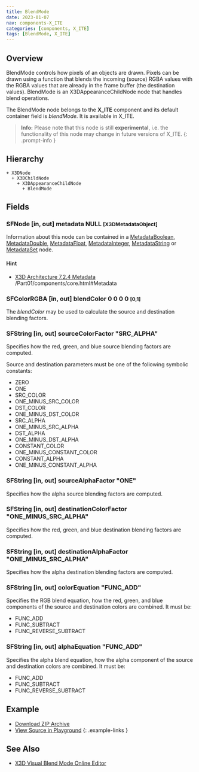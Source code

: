 ```yaml
---
title: BlendMode
date: 2023-01-07
nav: components-X_ITE
categories: [components, X_ITE]
tags: [BlendMode, X_ITE]
---
```

<style>
.post h3 {
  word-spacing: 0.2em;
}
</style>

## Overview

BlendMode controls how pixels of an objects are drawn. Pixels can be drawn using a function that blends the incoming (source) RGBA values with the RGBA values that are already in the frame buffer (the destination values). BlendMode is an X3DAppearanceChildNode node that handles blend operations.

The BlendMode node belongs to the **X_ITE** component and its default container field is *blendMode.* It is available in X_ITE.

>**Info:** Please note that this node is still **experimental**, i.e. the functionality of this node may change in future versions of X_ITE.
{: .prompt-info }

## Hierarchy

```
+ X3DNode
  + X3DChildNode
    + X3DAppearanceChildNode
      + BlendMode
```

## Fields

### SFNode [in, out] **metadata** NULL <small>[X3DMetadataObject]</small>

Information about this node can be contained in a [MetadataBoolean](/x_ite/components/core/metadataboolean/), [MetadataDouble](/x_ite/components/core/metadatadouble/), [MetadataFloat](/x_ite/components/core/metadatafloat/), [MetadataInteger](/x_ite/components/core/metadatainteger/), [MetadataString](/x_ite/components/core/metadatastring/) or [MetadataSet](/x_ite/components/core/metadataset/) node.

#### Hint

- [X3D Architecture 7.2.4 Metadata](https://www.web3d.org/specifications/X3Dv4/ISO-IEC19775-1v4-IS) /Part01/components/core.html#Metadata

### SFColorRGBA [in, out] **blendColor** 0 0 0 0 <small>[0,1]</small>

The *blendColor* may be used to calculate the source and destination blending factors.

### SFString [in, out] **sourceColorFactor** "SRC_ALPHA"

Specifies how the red, green, and blue source blending factors are computed.

Source and destination parameters must be one of the following symbolic constants:

- ZERO
- ONE
- SRC_COLOR
- ONE_MINUS_SRC_COLOR
- DST_COLOR
- ONE_MINUS_DST_COLOR
- SRC_ALPHA
- ONE_MINUS_SRC_ALPHA
- DST_ALPHA
- ONE_MINUS_DST_ALPHA
- CONSTANT_COLOR
- ONE_MINUS_CONSTANT_COLOR
- CONSTANT_ALPHA
- ONE_MINUS_CONSTANT_ALPHA

### SFString [in, out] **sourceAlphaFactor** "ONE"

Specifies how the alpha source blending factors are computed.

### SFString [in, out] **destinationColorFactor** "ONE_MINUS_SRC_ALPHA"

Specifies how the red, green, and blue destination blending factors are computed.

### SFString [in, out] **destinationAlphaFactor** "ONE_MINUS_SRC_ALPHA"

Specifies how the alpha destination blending factors are computed.

### SFString [in, out] **colorEquation** "FUNC_ADD"

Specifies the RGB blend equation, how the red, green, and blue components of the source and destination colors are combined. It must be:

- FUNC_ADD
- FUNC_SUBTRACT
- FUNC_REVERSE_SUBTRACT

### SFString [in, out] **alphaEquation** "FUNC_ADD"

Specifies the alpha blend equation, how the alpha component of the source and destination colors are combined. It must be:

- FUNC_ADD
- FUNC_SUBTRACT
- FUNC_REVERSE_SUBTRACT

## Example

<x3d-canvas src="https://create3000.github.io/media/examples/X_ITE/BlendMode/BlendMode.x3d" update="auto"></x3d-canvas>

- [Download ZIP Archive](https://create3000.github.io/media/examples/X_ITE/BlendMode/BlendMode.zip)
- [View Source in Playground](/x_ite/playground/?url=https://create3000.github.io/media/examples/X_ITE/BlendMode/BlendMode.x3d)
{: .example-links }

## See Also

- [X3D Visual Blend Mode Online Editor](/x_ite/laboratory/x3d-visual-blend-mode-editor/)
